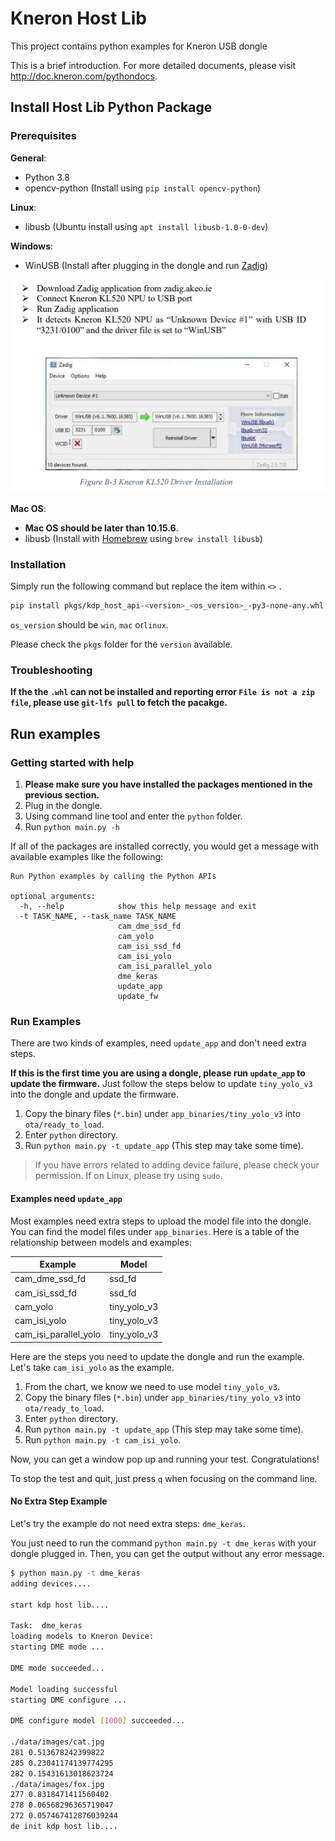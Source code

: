 # Kneron Host Lib

This project contains python examples for Kneron USB dongle

This is a brief introduction. For more detailed documents, please visit <http://doc.kneron.com/pythondocs>.

## Install Host Lib Python Package

### Prerequisites

**General**:

* Python 3.8
* opencv-python (Install using `pip install opencv-python`)

**Linux**:

* libusb (Ubuntu install using `apt install libusb-1.0-0-dev`)

**Windows**:

* WinUSB (Install after plugging in the dongle and run [Zadig](https://zadig.akeo.ie/))

![](docs/zadig.jpg)

**Mac OS**:

* **Mac OS should be later than 10.15.6**.
* libusb (Install with [Homebrew](https://brew.sh/) using `brew install libusb`)

### Installation

Simply run the following command but replace the item within `<>` .

```bash
pip install pkgs/kdp_host_api-<version>_<os_version>_-py3-none-any.whl
```

`os_version` should be `win`, `mac` or`linux`.

Please check the `pkgs` folder for the `version` available.

### Troubleshooting

**If the the `.whl` can not be installed and reporting error `File is not a zip file`, please use `git-lfs pull` to fetch the pacakge.**

## Run examples

### Getting started with help

1. **Please make sure you have installed the packages mentioned in the previous section.**
2. Plug in the dongle.
3. Using command line tool and enter the `python` folder.
4. Run `python main.py -h`

If all of the packages are installed correctly, you would get a message with available examples like the following:

```
Run Python examples by calling the Python APIs

optional arguments:
  -h, --help            show this help message and exit
  -t TASK_NAME, --task_name TASK_NAME
                        cam_dme_ssd_fd
                        cam_yolo
                        cam_isi_ssd_fd
                        cam_isi_yolo
                        cam_isi_parallel_yolo
                        dme_keras
                        update_app
                        update_fw
```

### Run Examples

There are two kinds of examples, need `update_app` and don't need extra steps.

**If this is the first time you are using a dongle, please run `update_app` to update the firmware.**
Just follow the steps below to update `tiny_yolo_v3` into the dongle and update the firmware.

1. Copy the binary files (`*.bin`) under `app_binaries/tiny_yolo_v3` into `ota/ready_to_load`.
2. Enter `python` directory.
3. Run `python main.py -t update_app` (This step may take some time).

> If you have errors related to adding device failure, please check your permission. If on Linux, please try using `sudo`.

#### Examples need `update_app`

Most examples need extra steps to upload the model file into the dongle. You can find the model files under `app_binaries`. Here is a table of the relationship between models and examples:

| Example                | Model        |
|------------------------|--------------|
| cam_dme_ssd_fd         | ssd_fd       |
| cam_isi_ssd_fd         | ssd_fd       |
| cam_yolo               | tiny_yolo_v3 |
| cam_isi_yolo           | tiny_yolo_v3 |
| cam_isi_parallel_yolo  | tiny_yolo_v3 |

Here are the steps you need to update the dongle and run the example. Let's take `cam_isi_yolo` as the example.

1. From the chart, we know we need to use model `tiny_yolo_v3`.
2. Copy the binary files (`*.bin`) under `app_binaries/tiny_yolo_v3` into `ota/ready_to_load`.
3. Enter `python` directory.
4. Run `python main.py -t update_app` (This step may take some time).
5. Run `python main.py -t cam_isi_yolo`.

Now, you can get a window pop up and running your test. Congratulations!

To stop the test and quit, just press `q` when focusing on the command line.

#### No Extra Step Example

Let's try the example do not need extra steps: `dme_keras`.

You just need to run the command `python main.py -t dme_keras` with your dongle plugged in. Then, you can get the output without any error message.

```bash
$ python main.py -t dme_keras
adding devices....

start kdp host lib....

Task:  dme_keras
loading models to Kneron Device:
starting DME mode ...

DME mode succeeded...

Model loading successful
starting DME configure ...

DME configure model [1000] succeeded...

./data/images/cat.jpg
281 0.513678242399822
285 0.23041174139774295
282 0.15431613018623724
./data/images/fox.jpg
277 0.8318471411560402
278 0.06568296365719047
272 0.057467412876039244
de init kdp host lib....
```
